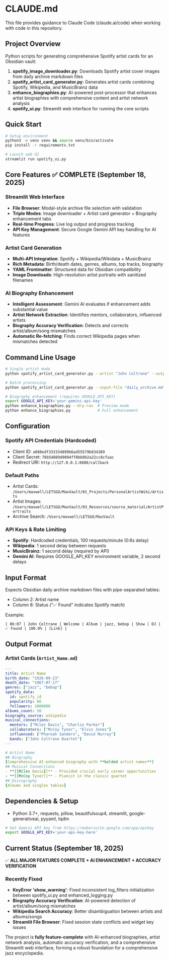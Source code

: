 # CLAUDE.md

This file provides guidance to Claude Code (claude.ai/code) when working with code in this repository.

## Project Overview

Python scripts for generating comprehensive Spotify artist cards for an Obsidian vault:

1. **spotify_image_downloader.py**: Downloads Spotify artist cover images from daily archive markdown files
2. **spotify_artist_card_generator.py**: Generates artist cards combining Spotify, Wikipedia, and MusicBrainz data
3. **enhance_biographies.py**: AI-powered post-processor that enhances artist biographies with comprehensive content and artist network analysis
4. **spotify_ui.py**: Streamlit web interface for running the core scripts

## Quick Start

```bash
# Setup environment
python3 -m venv venv && source venv/bin/activate
pip install -r requirements.txt

# Launch web UI
streamlit run spotify_ui.py
```

## Core Features ✅ COMPLETE (September 18, 2025)

### Streamlit Web Interface
- **File Browser**: Modal-style archive file selection with validation
- **Triple Modes**: Image downloader + Artist card generator + Biography enhancement tabs
- **Real-time Progress**: Live log output and progress tracking
- **API Key Management**: Secure Google Gemini API key handling for AI features

### Artist Card Generation
- **Multi-API Integration**: Spotify + Wikipedia/Wikidata + MusicBrainz
- **Rich Metadata**: Birth/death dates, genres, albums, top tracks, biography
- **YAML Frontmatter**: Structured data for Obsidian compatibility
- **Image Downloads**: High-resolution artist portraits with sanitized filenames

### AI Biography Enhancement
- **Intelligent Assessment**: Gemini AI evaluates if enhancement adds substantial value
- **Artist Network Extraction**: Identifies mentors, collaborators, influenced artists
- **Biography Accuracy Verification**: Detects and corrects artist/album/song mismatches
- **Automatic Re-fetching**: Finds correct Wikipedia pages when mismatches detected

## Command Line Usage

```bash
# Single artist mode
python spotify_artist_card_generator.py --artist "John Coltrane" --output-dir "/path/to/Artists"

# Batch processing
python spotify_artist_card_generator.py --input-file "daily_archive.md" --output-dir "/path/to/Artists" --images-dir "/path/to/Images"

# Biography enhancement (requires GOOGLE_API_KEY)
export GOOGLE_API_KEY='your-gemini-api-key'
python enhance_biographies.py --dry-run  # Preview mode
python enhance_biographies.py            # Full enhancement
```

## Configuration

### Spotify API Credentials (Hardcoded)
- Client ID: `a088edf333334899b6ad55579b834389`
- Client Secret: `78b5d889d9094ff0bb0b2a22cc8cfaac`
- Redirect URI: `http://127.0.0.1:8888/callback`

### Default Paths
- Artist Cards: `/Users/maxwell/LETSGO/MaxVault/01_Projects/PersonalArtistWiki/Artists`
- Artist Images: `/Users/maxwell/LETSGO/MaxVault/03_Resources/source_material/ArtistPortraits`
- Archive Search: `/Users/maxwell/LETSGO/MaxVault`

### API Keys & Rate Limiting
- **Spotify**: Hardcoded credentials, 100 requests/minute (0.6s delay)
- **Wikipedia**: 1 second delay between requests
- **MusicBrainz**: 1 second delay (required by API)
- **Gemini AI**: Requires GOOGLE_API_KEY environment variable, 2 second delays

## Input Format

Expects Obsidian daily archive markdown files with pipe-separated tables:
- Column 2: Artist name
- Column 8: Status ("✅ Found" indicates Spotify match)

Example:
```
| 06:07 | John Coltrane | Welcome | Album | jazz, bebop | Show | DJ | ✅ Found | 100.0% | [Link] |
```

## Output Format

### Artist Cards (`Artist_Name.md`)
```yaml
---
title: Artist Name
birth_date: "1926-09-23"
death_date: "1967-07-17"
genres: ["jazz", "bebop"]
spotify_data:
  id: spotify_id
  popularity: 66
  followers: 1000000
albums_count: 50
biography_source: wikipedia
musical_connections:
  mentors: ["Miles Davis", "Charlie Parker"]
  collaborators: ["McCoy Tyner", "Elvin Jones"]
  influenced: ["Pharoah Sanders", "David Murray"]
  bands: ["John Coltrane Quartet"]
---

# Artist Name
## Biography
[Comprehensive AI-enhanced biography with **bolded artist names**]
## Musical Connections
- **[[Miles Davis]]** - Provided crucial early career opportunities
- **[[McCoy Tyner]]** - Pianist in the classic quartet
## Discography
[Albums and singles tables]
```

## Dependencies & Setup

- Python 3.7+, requests, pillow, beautifulsoup4, streamlit, google-generativeai, pyyaml, tqdm

```bash
# Get Gemini API key from https://makersuite.google.com/app/apikey
export GOOGLE_API_KEY='your-api-key-here'
```

## Current Status (September 18, 2025)

✅ **ALL MAJOR FEATURES COMPLETE + AI ENHANCEMENT + ACCURACY VERIFICATION**

### Recently Fixed
- **KeyError 'show_warning'**: Fixed inconsistent log_filters initialization between spotify_ui.py and enhanced_logging.py
- **Biography Accuracy Verification**: AI-powered detection of artist/album/song mismatches
- **Wikipedia Search Accuracy**: Better disambiguation between artists and albums/songs
- **Streamlit File Browser**: Fixed session state conflicts and widget key issues

The project is **fully feature-complete** with AI-enhanced biographies, artist network analysis, automatic accuracy verification, and a comprehensive Streamlit web interface, forming a robust foundation for a comprehensive jazz encyclopedia.